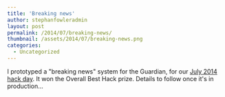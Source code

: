 ```yaml
---
title: 'Breaking news'
author: stephanfowleradmin
layout: post
permalink: /2014/07/breaking-news/
thumbnail: /assets/2014/07/breaking-news.png
categories:
  - Uncategorized
---
```


I prototyped a "breaking news" system for the Guardian, for our [July 2014 hack day](http://www.theguardian.com/info/developer-blog/2014/jul/14/-sp-guardian-hack-day-july-2014-live-blog). It won the Overall Best Hack prize. Details to follow once it's in production...
